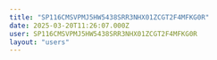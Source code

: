 ```yaml
---
title: "SP116CMSVPMJ5HW5438SRR3NHX01ZCGT2F4MFKG0R"
date: 2025-03-20T11:26:07.000Z
user: SP116CMSVPMJ5HW5438SRR3NHX01ZCGT2F4MFKG0R
layout: "users"
---
```

    